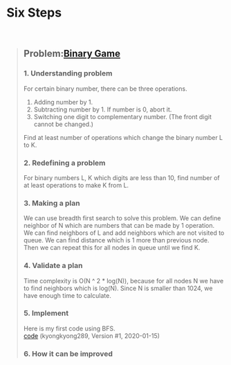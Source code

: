 # Six Steps
<br />

> ## Problem:[Binary Game](https://www.acmicpc.net/problem/18112)
>
> ### 1. Understanding problem
> For certain binary number, there can be three operations.  
> 1. Adding number by 1.  
> 2. Subtracting number by 1. If number is 0, abort it.  
> 3. Switching one digit to complementary number. (The front digit cannot be changed.)  
>
> Find at least number of operations which change the binary number L to K.
> ### 2. Redefining a problem
> For binary numbers L, K which digits are less than 10, find number of at least operations to make K from L.
> ### 3. Making a plan
> We can use breadth first search to solve this problem.
> We can define neighbor of N which are numbers that can be made by 1 operation.
> We can find neighbors of L and add neighbors which are not visited to queue.
> We can find distance which is 1 more than previous node.
> Then we can repeat this for all nodes in queue until we find K.
> ### 4. Validate a plan
> Time complexity is O(N ^ 2 * log(N)), because for all nodes N we have to find neighbors which is log(N).
> Since N is smaller than 1024, we have enough time to calculate.
> ### 5. Implement
> Here is my first code using BFS.  
> [code](https://github.com/DevStevenLee/Algorithm/blob/master/BFS/BinaryGame_18112/BinaryGame_18112_kyongkyong289.py)
> (kyongkyong289, Version #1, 2020-01-15)
> ### 6. How it can be improved
>

